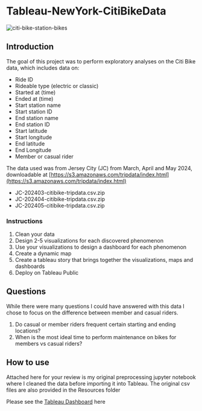 # Tableau-NewYork-CitiBikeData
![citi-bike-station-bikes](https://github.com/user-attachments/assets/6b833323-cd85-4a1a-a1eb-782a8415bc8c) <br/>

## Introduction
The goal of this project was to perform exploratory analyses on the Citi Bike data, which includes data on:
   * Ride ID
   * Rideable type (electric or classic)
   * Started at (time)
   * Ended at (time)
   * Start station name
   * Start station ID
   * End station name
   * End station ID
   * Start latitude
   * Start longitude
   * End latitude
   * End Longitude
   * Member or casual rider

The data used was from Jersey City (JC) from March, April and May 2024, downloadable at [https://s3.amazonaws.com/tripdata/index.html](https://s3.amazonaws.com/tripdata/index.html) 
   * JC-202403-citibike-tripdata.csv.zip
   * JC-202404-citibike-tripdata.csv.zip
   * JC-202405-citibike-tripdata.csv.zip

### Instructions
1. Clean your data
2. Design 2-5 visualizations for each discovered phenomenon
3. Use your visualizations to design a dashboard for each phenomenon
4. Create a dynamic map
5. Create a tableau story that brings together the visualizations, maps and dashboards
6. Deploy on Tableau Public

## Questions
While there were many questions I could have answered with this data I chose to focus on the difference between member and casual riders.
1. Do casual or member riders frequent certain starting and ending locations?
2. When is the most ideal time to perform maintenance on bikes for members vs casual riders?

## How to use
Attached here for your review is my original preprocessing jupyter notebook where I cleaned the data before importing it into Tableau.
The original csv files are also provided in the Resources folder <br/>

Please see the [Tableau Dashboard](https://public.tableau.com/views/Module18Challenge-NewYorkCitiBikeData/StationPopularityandPeakRidesStory?:language=en-US&publish=yes&:sid=&:redirect=auth&:display_count=n&:origin=viz_share_link) here

